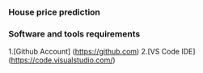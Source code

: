 ### House price prediction

### Software and tools requirements

1.[Github Account] (https://github.com)
2.[VS Code IDE] (https://code.visualstudio.com/)
